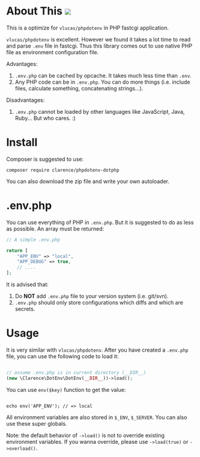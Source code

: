 About This [![](https://travis-ci.org/Clarence-pan/phpdotenv-dotphp)](https://travis-ci.org/Clarence-pan/phpdotenv-dotphp)
==========

This is a optimize for `vlucas/phpdotenv` in PHP fastcgi application. 

`vlucas/phpdotenv` is excellent. However we found it takes a lot time to read and parse `.env` file in fastcgi.
Thus this library comes out to use native PHP file as environment configuration file.

Advantages:

1. `.env.php` can be cached by opcache. It takes much less time than `.env`. 
2. Any PHP code can be in `.env.php`. You can do more things (i.e. include files, calculate something, concatenating strings...).

Disadvantages:

1. `.env.php` cannot be loaded by other languages like JavaScript, Java, Ruby... But who cares. :)

Install
=======

Composer is suggested to use:

```
composer require clarence/phpdotenv-dotphp
```

You can also download the zip file and write your own autoloader.


.env.php
========

You can use everything of PHP in `.env.php`. But it is suggested to do as less as possible. An array must be returned:

```php
// A simple .env.php

return [
    "APP_ENV" => "local",
    "APP_DEBUG" => true,
    // ....
];

```

It is advised that:

1. Do **NOT** add `.env.php` file to your version system (i.e. git/svn).
2. `.env.php` should only store configurations which diffs and which are secrets.


Usage
=====

It is very similar with `vlucas/phpdotenv`. After you have created a `.env.php` file, you can use the following code to load it:

```php

// assume .env.php is in current directory (__DIR__)
(new \Clarence\DotEnv\DotEnv(__DIR__))->load();

```

You can use `env($key)` function to get the value:

```

echo env('APP_ENV'); // => local

```

All environment variables are also stored in `$_ENV`, `$_SERVER`. You can also use these super globals.  


Note: the default behavior of `->load()` is not to override existing environment variables. If you wanna override, please use `->load(true)` or `->overload()`.
